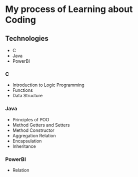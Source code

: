 # My process of Learning about Coding

## Technologies
- C
- Java
- PowerBI

### C
- Introduction to Logic Programming
- Functions
- Data Structure

### Java
- Principles of POO
- Method Getters and Setters
- Method Constructor
- Aggregation Relation
- Encapsulation
- Inheritance

### PowerBI
- Relation
